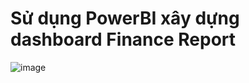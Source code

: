 # Sử dụng PowerBI xây dựng dashboard Finance Report

![image](https://github.com/elsaconbo/Finance-Report-using-PowerBI/assets/146601517/a99b3d35-35c7-4d57-862e-355edec76929)
